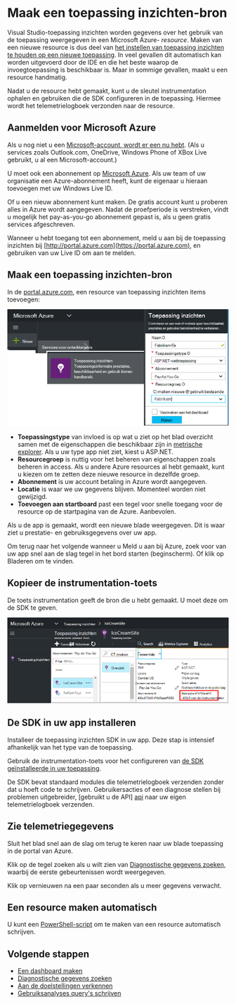 <properties 
    pageTitle="Maak een nieuwe resource van toepassing inzichten | Microsoft Azure" 
    description="Het instellen van de toepassing inzichten monitoring voor een nieuwe live toepassing. Web gebaseerde benadering." 
    services="application-insights" 
    documentationCenter=""
    authors="alancameronwills" 
    manager="douge"/>

<tags 
    ms.service="application-insights" 
    ms.workload="tbd" 
    ms.tgt_pltfrm="ibiza" 
    ms.devlang="na" 
    ms.topic="article" 
    ms.date="08/26/2016" 
    ms.author="awills"/>

# <a name="create-an-application-insights-resource"></a>Maak een toepassing inzichten-bron

Visual Studio-toepassing inzichten worden gegevens over het gebruik van de toepassing weergegeven in een Microsoft Azure- *resource*. Maken van een nieuwe resource is dus deel van [het instellen van toepassing inzichten te houden op een nieuwe toepassing][start]. In veel gevallen dit automatisch kan worden uitgevoerd door de IDE en die het beste waarop de invoegtoepassing is beschikbaar is. Maar in sommige gevallen, maakt u een resource handmatig.

Nadat u de resource hebt gemaakt, kunt u de sleutel instrumentation ophalen en gebruiken die de SDK configureren in de toepassing. Hiermee wordt het telemetrielogboek verzonden naar de resource.

## <a name="sign-up-to-microsoft-azure"></a>Aanmelden voor Microsoft Azure

Als u nog niet u een [Microsoft-account, wordt er een nu hebt](http://live.com). (Als u services zoals Outlook.com, OneDrive, Windows Phone of XBox Live gebruikt, u al een Microsoft-account.)

U moet ook een abonnement op [Microsoft Azure](http://azure.com). Als uw team of uw organisatie een Azure-abonnement heeft, kunt de eigenaar u hieraan toevoegen met uw Windows Live ID.

Of u een nieuw abonnement kunt maken. De gratis account kunt u proberen alles in Azure wordt aangegeven. Nadat de proefperiode is verstreken, vindt u mogelijk het pay-as-you-go abonnement gepast is, als u geen gratis services afgeschreven. 

Wanneer u hebt toegang tot een abonnement, meld u aan bij de toepassing inzichten bij [http://portal.azure.com](https://portal.azure.com), en gebruiken van uw Live ID om aan te melden.


## <a name="create-an-application-insights-resource"></a>Maak een toepassing inzichten-bron
  

In de [portal.azure.com](https://portal.azure.com), een resource van toepassing inzichten items toevoegen:

![Klik op Nieuw, toepassing inzichten](./media/app-insights-create-new-resource/01-new.png)


* **Toepassingstype** van invloed is op wat u ziet op het blad overzicht samen met de eigenschappen die beschikbaar zijn in [metrische explorer][metrics]. Als u uw type app niet ziet, kiest u ASP.NET.
* **Resourcegroep** is nuttig voor het beheren van eigenschappen zoals beheren in access. Als u andere Azure resources al hebt gemaakt, kunt u kiezen om te zetten deze nieuwe resource in dezelfde groep.
* **Abonnement** is uw account betaling in Azure wordt aangegeven.
* **Locatie** is waar we uw gegevens blijven. Momenteel worden niet gewijzigd.
* **Toevoegen aan startboard** past een tegel voor snelle toegang voor de resource op de startpagina van de Azure. Aanbevolen.

Als u de app is gemaakt, wordt een nieuwe blade weergegeven. Dit is waar ziet u prestatie- en gebruiksgegevens over uw app. 

Om terug naar het volgende wanneer u Meld u aan bij Azure, zoek voor van uw app snel aan de slag tegel in het bord starten (beginscherm). Of klik op Bladeren om te vinden.


## <a name="copy-the-instrumentation-key"></a>Kopieer de instrumentation-toets

De toets instrumentation geeft de bron die u hebt gemaakt. U moet deze om de SDK te geven.

![Klik op Essentials, klikt u op de toets Instrumentation, CTRL + C](./media/app-insights-create-new-resource/02-props.png)

## <a name="install-the-sdk-in-your-app"></a>De SDK in uw app installeren

Installeer de toepassing inzichten SDK in uw app. Deze stap is intensief afhankelijk van het type van de toepassing. 

Gebruik de instrumentation-toets voor het configureren van [de SDK geïnstalleerde in uw toepassing][start].

De SDK bevat standaard modules die telemetrielogboek verzenden zonder dat u hoeft code te schrijven. Gebruikersacties of een diagnose stellen bij problemen uitgebreider, [gebruikt u de API] [ api] naar uw eigen telemetrielogboek verzenden.


## <a name="monitor"></a>Zie telemetriegegevens

Sluit het blad snel aan de slag om terug te keren naar uw blade toepassing in de portal van Azure.

Klik op de tegel zoeken als u wilt zien van [Diagnostische gegevens zoeken][diagnostic], waarbij de eerste gebeurtenissen wordt weergegeven. 

Klik op vernieuwen na een paar seconden als u meer gegevens verwacht.

## <a name="creating-a-resource-automatically"></a>Een resource maken automatisch

U kunt een [PowerShell-script](app-insights-powershell-script-create-resource.md) om te maken van een resource automatisch schrijven.

## <a name="next-steps"></a>Volgende stappen

* [Een dashboard maken](app-insights-dashboards.md)
* [Diagnostische gegevens zoeken](app-insights-diagnostic-search.md)
* [Aan de doelstellingen verkennen](app-insights-metrics-explorer.md)
* [Gebruiksanalyses query's schrijven](app-insights-analytics.md)


<!--Link references-->

[api]: app-insights-api-custom-events-metrics.md
[diagnostic]: app-insights-diagnostic-search.md
[metrics]: app-insights-metrics-explorer.md
[start]: app-insights-overview.md

 